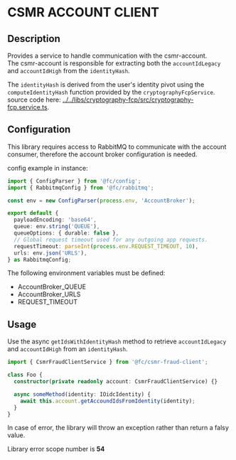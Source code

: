 # CSMR ACCOUNT CLIENT

## Description

Provides a service to handle communication with the csmr-account.  
The csmr-account is responsible for extracting both the `accountIdLegacy` and `accountIdHigh` from the `identityHash`.

The `identityHash` is derived from the user's identity pivot using the `computeIdentityHash` function provided by the `cryptographyFcpService`. source code here: [../../libs/cryptography-fcp/src/cryptography-fcp.service.ts](<computeIdentityHash(pivotIdentity)>).

## Configuration

This library requires access to RabbitMQ to communicate with the account consumer, therefore the account broker configuration is needed.

config example in instance:

```typescript
import { ConfigParser } from '@fc/config';
import { RabbitmqConfig } from '@fc/rabbitmq';

const env = new ConfigParser(process.env, 'AccountBroker');

export default {
  payloadEncoding: 'base64',
  queue: env.string('QUEUE'),
  queueOptions: { durable: false },
  // Global request timeout used for any outgoing app requests.
  requestTimeout: parseInt(process.env.REQUEST_TIMEOUT, 10),
  urls: env.json('URLS'),
} as RabbitmqConfig;
```

The following environment variables must be defined:

- AccountBroker_QUEUE
- AccountBroker_URLS
- REQUEST_TIMEOUT

## Usage

Use the async `getIdsWithIdentityHash` method to retrieve `accountIdLegacy` and `accountIdHigh` from an `identityHash`.

```typescript
import { CsmrFraudClientService } from '@fc/csmr-fraud-client';

class Foo {
  constructor(private readonly account: CsmrFraudClientService) {}

  async someMethod(identity: IOidcIdentity) {
    await this.account.getAccoundIdsFromIdentity(identity);
  }
}
```

In case of error, the library will throw an exception rather than return a falsy value.

Library error scope number is **54**
